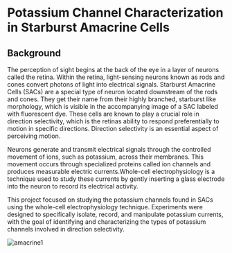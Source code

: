 # Potassium Channel Characterization in Starburst Amacrine Cells

## Background
The perception of sight begins at the back of the eye in a layer of neurons called the retina. Within the retina, light-sensing neurons known as rods and cones convert photons of light into electrical signals. Starburst Amacrine Cells (SACs) are a special type of neuron located downstream of the rods and cones. They get their name from their highly branched, starburst like morphology, which is visible in the accompanying image of a SAC labeled with fluorescent dye. These cells are known to play a crucial role in direction selectivity, which is the retinas ability to respond preferentially to motion in specific directions. Direction selectivity is an essential aspect of perceiving motion. 

Neurons generate and transmit electrical signals through the controlled movement of ions, such as potassium, across their membranes. This movement occurs through specialized proteins called ion channels and produces measurable electric currents.Whole-cell electrophysiology is a technique used to study these currents by gently inserting a glass electrode into the neuron to record its electrical activity.

This project focused on studying the potassium channels found in SACs using the whole-cell electrophysiology technique. Experiments were designed to specifically isolate, record, and manipulate potassium currents, with the goal of identifying and characterizing the types of potassium channels involved in direction selectivity.

![amacrine1](https://github.com/user-attachments/assets/112e4e5f-688b-4adb-a3ca-611b574c1806)

